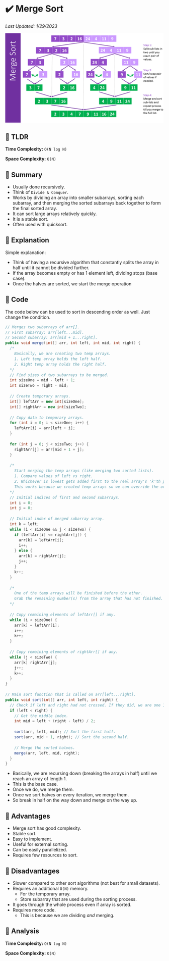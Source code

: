 # :heavy_check_mark: Merge Sort
*Last Updated: 1/29/2023*

![Image of the merge sort algorithm](../images/sorting/merge-sort/merge-sort.png)

## :round_pushpin: TLDR
**Time Complexity:** <code>O(N log N)</code>

**Space Complexity:** `O(N)`

## :round_pushpin: Summary
- Usually done recursively.
- Think of `Divide & Conquer`.
- Works by dividing an array into smaller subarrays, sorting each subarray, and then merging the sorted subarrays back together to form the final sorted array.
- It can sort large arrays relatively quickly.
- It is a stable sort.
- Often used with quicksort.


## :round_pushpin: Explanation
Simple explanation:
- Think of having a recursive algorithm that constantly splits the array in half until it cannot be divided further.
- If the array becomes empty or has 1 element left, dividing stops (base case).
- Once the halves are sorted, we start the merge operation

## :round_pushpin: Code
The code below can be used to sort in descending order as well. Just change the condition.
```java
// Merges two subarrays of arr[].
// First subarray: arr[left...mid].
// Second subarray: arr[mid + 1...right].
public void merge(int[] arr, int left, int mid, int right) {
  /*
    Basically, we are creating two temp arrays.
    1. Left temp array holds the left half.
    2. Right temp array holds the right half.
  */
  // Find sizes of two subarrays to be merged.
  int sizeOne = mid - left + 1;
  int sizeTwo = right - mid;

  // Create temporary arrays.
  int[] leftArr = new int[sizeOne];
  int[] rightArr = new int[sizeTwo];

  // Copy data to temporary arrays.
  for (int i = 0; i < sizeOne; i++) {
    leftArr[i] = arr[left + i];
  }

  for (int j = 0; j < sizeTwo; j++) {
    rightArr[j] = arr[mid + 1 + j];
  }

  /*
    Start merging the temp arrays (like merging two sorted lists).
    1. Compare values of left vs right.
    2. Whichever is lowest gets added first to the real array's 'k'th position.
    This works because we created temp arrays so we can override the original array values.
  */
  // Initial indices of first and second subarrays.
  int i = 0;
  int j = 0;

  // Initial index of merged subarray array.
  int k = left;
  while (i < sizeOne && j < sizeTwo) {
    if (leftArr[i] <= rightArr[j]) {
      arr[k] = leftArr[i];
      i++;
    } else {
      arr[k] = rightArr[j];
      j++;
    }
    k++;
  }

  /*
    One of the temp arrays will be finished before the other.
    Grab the remaining number(s) from the array that has not finished.
  */

  // Copy remaining elements of leftArr[] if any.
  while (i < sizeOne) {
    arr[k] = leftArr[i];
    i++;
    k++;
  }

  // Copy remaining elements of rightArr[] if any.
  while (j < sizeTwo) {
    arr[k] rightArr[j];
    j++;
    k++;
  }
}

// Main sort function that is called on arr[left...right].
public void sort(int[] arr, int left, int right) {
  // Check if left and right had not crossed. If they did, we are one 1 digit.
  if (left < right) {
    // Get the middle index.
    int mid = left + (right - left) / 2;

    sort(arr, left, mid); // Sort the first half.
    sort(arr, mid + 1, right); // Sort the second half.

    // Merge the sorted halves.
    merge(arr, left, mid, right);
  }
}
```
- Basically, we are recursing down (breaking the arrays in half) until we reach an array of length 1.
- This is the base case.
- Once we do, we merge them.
- Once we sort halves on every iteration, we merge them.
- So break in half on the way down and merge on the way up.

## :round_pushpin: Advantages
- Merge sort has good complexity.
- Stable sort.
- Easy to implement.
- Useful for external sorting.
- Can be easily parallelized.
- Requires few resources to sort.

## :round_pushpin: Disadvantages
- Slower compared to other sort algorithms (not best for small datasets).
- Requires an additional `O(N)` memory.
  - For the temporary array.
  - Store subarray that are used during the sorting process.
- It goes through the whole process even if array is sorted.
- Requires more code.
  - This is because we are dividing *and* merging.

## :round_pushpin: Analysis
**Time Complexity:** <code>O(N log N)</code>

**Space Complexity:** `O(N)`
